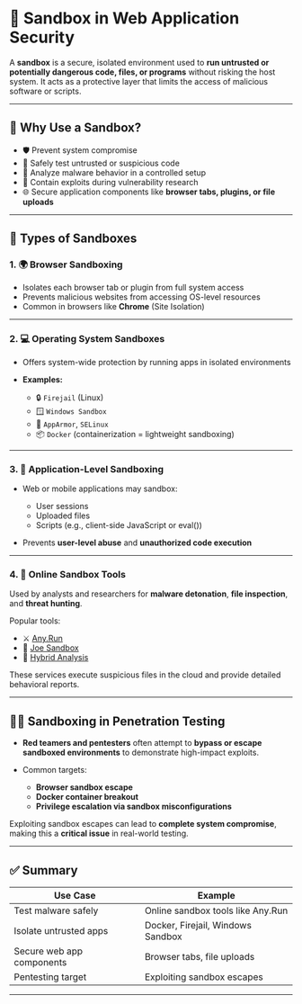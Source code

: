 

# 🔐 Sandbox in Web Application Security

A **sandbox** is a secure, isolated environment used to **run untrusted or potentially dangerous code, files, or programs** without risking the host system. It acts as a protective layer that limits the access of malicious software or scripts.

---

## 🧠 Why Use a Sandbox?

* 🛡️ Prevent system compromise
* 🧪 Safely test untrusted or suspicious code
* 🐞 Analyze malware behavior in a controlled setup
* 🔬 Contain exploits during vulnerability research
* 🌐 Secure application components like **browser tabs, plugins, or file uploads**

---

## 🧱 Types of Sandboxes

### 1. 🌍 **Browser Sandboxing**

* Isolates each browser tab or plugin from full system access
* Prevents malicious websites from accessing OS-level resources
* Common in browsers like **Chrome** (Site Isolation)

---

### 2. 💻 **Operating System Sandboxes**

* Offers system-wide protection by running apps in isolated environments
* **Examples:**

  * 🔒 `Firejail` (Linux)
  * 🪟 `Windows Sandbox`
  * 🧩 `AppArmor`, `SELinux`
  * 📦 `Docker` (containerization = lightweight sandboxing)

---

### 3. 📱 **Application-Level Sandboxing**

* Web or mobile applications may sandbox:

  * User sessions
  * Uploaded files
  * Scripts (e.g., client-side JavaScript or eval())
* Prevents **user-level abuse** and **unauthorized code execution**

---

### 4. 🧪 **Online Sandbox Tools**

Used by analysts and researchers for **malware detonation**, **file inspection**, and **threat hunting**.

Popular tools:

* ⚔️ [Any.Run](https://any.run)
* 🧠 [Joe Sandbox](https://www.joesecurity.org/)
* 🔬 [Hybrid Analysis](https://www.hybrid-analysis.com/)

These services execute suspicious files in the cloud and provide detailed behavioral reports.

---

## 🕵️‍♂️ Sandboxing in Penetration Testing

* **Red teamers and pentesters** often attempt to **bypass or escape sandboxed environments** to demonstrate high-impact exploits.
* Common targets:

  * **Browser sandbox escape**
  * **Docker container breakout**
  * **Privilege escalation via sandbox misconfigurations**

Exploiting sandbox escapes can lead to **complete system compromise**, making this a **critical issue** in real-world testing.

---

## ✅ Summary

| Use Case                  | Example                           |
| ------------------------- | --------------------------------- |
| Test malware safely       | Online sandbox tools like Any.Run |
| Isolate untrusted apps    | Docker, Firejail, Windows Sandbox |
| Secure web app components | Browser tabs, file uploads        |
| Pentesting target         | Exploiting sandbox escapes        |

---

